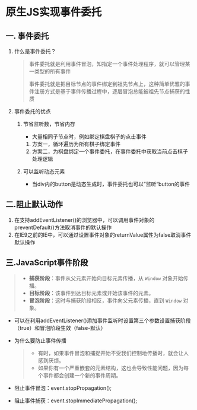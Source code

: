 # 原生JS实现事件委托

## 一. 事件委托

1. 什么是事件委托？

   > 事件委托就是利用事件冒泡，知指定一个事件处理程序，就可以管理某一类型的所有事件
   >
   > 事件委托就是把目标节点的事件绑定到祖先节点上，这种简单优雅的事件注册方式是基于事件传播过程中，逐层冒泡总能被祖先节点捕获的性质

2. 事件委托的优点

   1. 节省监听数，节省内存

      * 大量相同子节点时，例如绑定棋盘棋子的点击事件

      1. 方案一，循环遍历为所有棋子绑定事件
      2. 方案二，为棋盘绑定一个事件委托，在事件委托中获取当前点击棋子处理逻辑

   2. 可以监听动态元素

      * 当div内的button是动态生成时，事件委托也可以”监听“button的事件

## 二.阻止默认动作

1. 在支持addEventListener()的浏览器中，可以调用事件对象的preventDefault()方法取消事件的默认操作
2. 在IE9之前的IE中，可以通过设置事件对象的returnValue属性为false取消事件默认操作

## 三.JavaScript事件阶段

> - **捕获阶段**：事件从父元素开始向目标元素传播，从 `Window` 对象开始传播。
> - **目标阶段**：该事件到达目标元素或开始该事件的元素。
> - **冒泡阶段**：这时与捕获阶段相反，事件向父元素传播，直到 `Window` 对象。

* 可以在利用addEventListener()添加事件监听时设置第三个参数设置捕获阶段（true）和冒泡阶段生效（false-默认）


* 为什么要防止事件传播

  > * 有时，如果事件冒泡和捕捉开始不受我们控制地传播时，就会让人感到厌烦。
  > * 如果你有一个严重嵌套的元素结构，这也会导致性能问题，因为每个事件都会创建一个新的事件周期。

* 阻止事件冒泡：event.stopPropagation();

* 阻止事件捕获：event.stopImmediatePropagation();